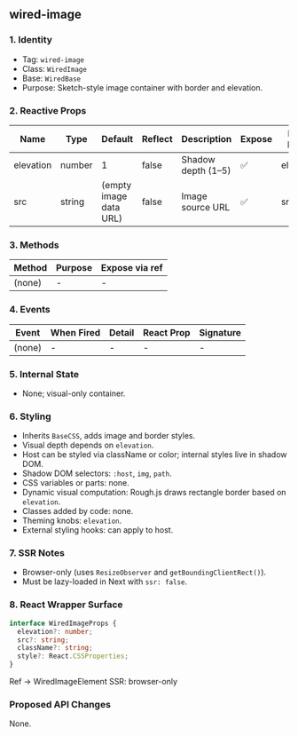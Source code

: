 ## wired-image

### 1. Identity
- Tag: `wired-image`
- Class: `WiredImage`
- Base: `WiredBase`
- Purpose: Sketch-style image container with border and elevation.

### 2. Reactive Props
| Name | Type | Default | Reflect | Description | Expose | React Name |
|------|------|----------|----------|--------------|---------|-------------|
| elevation | number | 1 | false | Shadow depth (1–5) | ✅ | elevation |
| src | string | (empty image data URL) | false | Image source URL | ✅ | src |

### 3. Methods
| Method | Purpose | Expose via ref |
|---------|----------|----------------|
| (none) | - | - |

### 4. Events
| Event | When Fired | Detail | React Prop | Signature |
|--------|-------------|---------|-------------|------------|
| (none) | - | - | - | - |

### 5. Internal State
- None; visual-only container.

### 6. Styling
- Inherits `BaseCSS`, adds image and border styles.
- Visual depth depends on `elevation`.
- Host can be styled via className or color; internal styles live in shadow DOM.
- Shadow DOM selectors: `:host`, `img`, `path`.
- CSS variables or parts: none.
- Dynamic visual computation: Rough.js draws rectangle border based on `elevation`.
- Classes added by code: none.
- Theming knobs: `elevation`.
- External styling hooks: can apply to host.

### 7. SSR Notes
- Browser-only (uses `ResizeObserver` and `getBoundingClientRect()`).
- Must be lazy-loaded in Next with `ssr: false`.

### 8. React Wrapper Surface
```ts
interface WiredImageProps {
  elevation?: number;
  src?: string;
  className?: string;
  style?: React.CSSProperties;
}
```
Ref → WiredImageElement
SSR: browser-only

### Proposed API Changes
None.